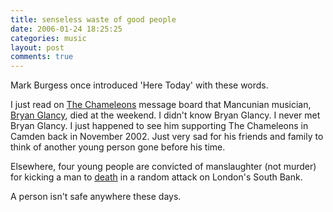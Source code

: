```yaml
---
title: senseless waste of good people
date: 2006-01-24 18:25:25
categories: music
layout: post
comments: true
---
```

Mark Burgess once introduced 'Here Today' with these words.

I just read on [The Chameleons](http://www.thechameleons.com/) message
board that Mancunian musician, 
[Bryan Glancy](http://www.music-dash.co.uk/news/news.asp?item=1283), 
died at the weekend. I didn't know Bryan Glancy. I never met Bryan Glancy.
I just happened to see him supporting The Chameleons in Camden back in
November 2002. Just very sad for his friends and family to think of
another young person gone before his time.

Elsewhere, four young people are convicted of manslaughter (not murder)
for kicking a man to
[death](http://news.bbc.co.uk/2/hi/uk_news/england/london/4637382.stm)
in a random attack on London's South Bank.

A person isn't safe anywhere these days.
